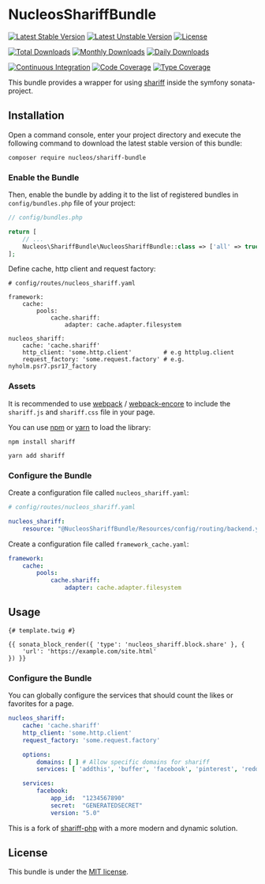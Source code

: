 NucleosShariffBundle
====================
[![Latest Stable Version](https://poser.pugx.org/nucleos/shariff-bundle/v/stable)](https://packagist.org/packages/nucleos/shariff-bundle)
[![Latest Unstable Version](https://poser.pugx.org/nucleos/shariff-bundle/v/unstable)](https://packagist.org/packages/nucleos/shariff-bundle)
[![License](https://poser.pugx.org/nucleos/shariff-bundle/license)](https://packagist.org/packages/nucleos/shariff-bundle)

[![Total Downloads](https://poser.pugx.org/nucleos/shariff-bundle/downloads)](https://packagist.org/packages/nucleos/shariff-bundle)
[![Monthly Downloads](https://poser.pugx.org/nucleos/shariff-bundle/d/monthly)](https://packagist.org/packages/nucleos/shariff-bundle)
[![Daily Downloads](https://poser.pugx.org/nucleos/shariff-bundle/d/daily)](https://packagist.org/packages/nucleos/shariff-bundle)

[![Continuous Integration](https://github.com/nucleos/NucleosShariffBundle/workflows/Continuous%20Integration/badge.svg)](https://github.com/nucleos/NucleosShariffBundle/actions)
[![Code Coverage](https://codecov.io/gh/nucleos/NucleosShariffBundle/branch/main/graph/badge.svg)](https://codecov.io/gh/nucleos/NucleosShariffBundle)
[![Type Coverage](https://shepherd.dev/github/nucleos/NucleosShariffBundle/coverage.svg)](https://shepherd.dev/github/nucleos/NucleosShariffBundle)

This bundle provides a wrapper for using [shariff] inside the symfony sonata-project.

## Installation

Open a command console, enter your project directory and execute the following command to download the latest stable version of this bundle:

```
composer require nucleos/shariff-bundle
```

### Enable the Bundle

Then, enable the bundle by adding it to the list of registered bundles in `config/bundles.php` file of your project:

```php
// config/bundles.php

return [
    // ...
    Nucleos\ShariffBundle\NucleosShariffBundle::class => ['all' => true],
];
```

Define cache, http client and request factory:

```
# config/routes/nucleos_shariff.yaml

framework:
    cache:
        pools:
            cache.shariff:
                adapter: cache.adapter.filesystem

nucleos_shariff:
    cache: 'cache.shariff'
    http_client: 'some.http.client'         # e.g httplug.client
    request_factory: 'some.request.factory' # e.g. nyholm.psr7.psr17_factory
```

### Assets

It is recommended to use [webpack](https://webpack.js.org/) / [webpack-encore](https://github.com/symfony/webpack-encore)
to include the `shariff.js` and `shariff.css` file in your page.

You can use [npm](https://www.npmjs.com/) or [yarn](https://yarnpkg.com/) to load the library:

```
npm install shariff
```

```
yarn add shariff
```

### Configure the Bundle

Create a configuration file called `nucleos_shariff.yaml`:

```yaml
# config/routes/nucleos_shariff.yaml

nucleos_shariff:
    resource: "@NucleosShariffBundle/Resources/config/routing/backend.yml"
```

Create a configuration file called `framework_cache.yaml`:

```yaml
framework:
    cache:
        pools:
            cache.shariff:
                adapter: cache.adapter.filesystem

```

## Usage

```twig
{# template.twig #}

{{ sonata_block_render({ 'type': 'nucleos_shariff.block.share' }, {
    'url': 'https://example.com/site.html'
}) }}
```

### Configure the Bundle

You can globally configure the services that should count the likes or favorites for a page.

```yaml
nucleos_shariff:
    cache: 'cache.shariff'
    http_client: 'some.http.client'
    request_factory: 'some.request.factory'

    options:
        domains: [ ] # Allow specific domains for shariff
        services: [ 'addthis', 'buffer', 'facebook', 'pinterest', 'reddit', 'stumbleupon', 'vk', 'xing' ]

    services:
        facebook:
            app_id:  "1234567890"
            secret:  "GENERATEDSECRET"
            version: "5.0"
```

This is a fork of [shariff-php] with a more modern and dynamic solution.

## License

This bundle is under the [MIT license](LICENSE.md).

[shariff]: https://github.com/heiseonline/shariff
[shariff-php]: https://github.com/heiseonline/shariff-backend-php
